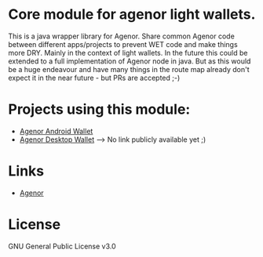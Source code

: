 # Core module for agenor light wallets.

This is a java wrapper library for Agenor. Share common Agenor code between different apps/projects to prevent WET code and make things more DRY. Mainly in the context of light wallets. In the future this could be extended to a full implementation of Agenor node in java. But as this would be a huge endeavour and have many things in the route map already don't expect it in the near future - but PRs are accepted ;-)


Projects using this module:
=====

* [Agenor Android Wallet](https://github.com/furszy/Agenor-Android.git)
* [Agenor Desktop Wallet](--) --> No link publicly available yet ;)


Links
=====

* [Agenor](https://agenor.org/)



License
=====

GNU General Public License v3.0
